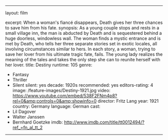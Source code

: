---

layout: film

excerpt: When a woman's fiancé disappears, Death gives her three chances to save him from his fate.
synopsis: As a young couple stops and rests in a small village inn, the man is abducted by Death and is sequestered behind a huge doorless, windowless wall. The woman finds a mystic entrance and is met by Death, who tells her three separate stories set in exotic locales, all involving circumstances similar to hers. In each story, a woman, trying to save her lover from his ultimate tragic fate, fails. The young lady realizes the meaning of the tales and takes the only step she can to reunite herself with her lover.
title: Destiny
runtime: 105
genre:
- Fantasy
- Thriller
- Silent
silent: yes
decade: 1920s
recommended: yes
editors-rating: 4
image:  /feature-images/Destiny-1921.jpg
video: https://www.youtube.com/embed/538F2FNm4p8?rel=0&amp;controls=0&amp;showinfo=0
director: Fritz Lang 
year: 1921
country: Germany
language: German
cast:
- Lil Dagover
- Walter Janssen
- Bernhard Goetzke
imdb: http://www.imdb.com/title/tt0012494/?ref_=fn_al_tt_2

--- 